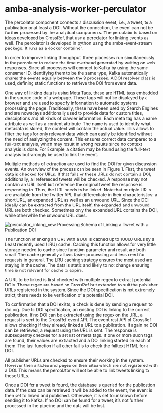 # amba-analysis-worker-perculator

The percolator component connects a discussion event, i.e., a tweet, to a publication or at least a DOI. Without the connection, the event can not be further processed by the analytical components. The percolator is based on ideas developed by CrossRef, that use a percolator for linking events as well. The percolator is developed in python using the amba-event-stream package. It runs as a docker container.

In order to improve linking throughput, three processes run simultaneously in the percolator to reduce the time overhead generated by waiting on web responses. Since all processes will connect to Kafka by using the same consumer ID, identifying them to be the same type, Kafka automatically shares the events equally between the 3 processes. A DOI resolver class is used, defining static functions to retrieve the DOI from event data.

One way of linking data is using Meta Tags, these are HTML tags embedded in the source code of a webpage. These tags <meta> will not be displayed by a browser and are used to specify information to automatic systems processing the page. Traditionally, these have been used by Search Engines and are nowadays additionally used to provide data for custom titles, descriptions and all kinds of crawler information. Each meta tag has a name attribute as well as a content attribute. The name is used to identify what metadata is stored, the content will contain the actual value. This allows to filter the tags for only relevant data which can easily be identified without the need of analyzing the content. This ensures correct data compared to a full-text analysis, which may result in wrong results since no context analysis is done. For Example, a citation may be found using the full-text analysis but wrongly be used to link the event.

Multiple methods of extraction are used to find the DOI for given discussion events. An overview of the process can be seen in Figure 1. First, the tweet data is checked for URLs. If that fails or these URLs do not contain a DOI, additionally, all referenced tweets will be checked. A response may not contain an URL itself but reference the original tweet the response is responding to. Thus, the URL needs to be linked. Note that multiple URLs are available from the Twitter API, that differentiate in their characteristics: a short URL, an expanded URL as well as an unwound URL. Since the DOI ideally can be extracted from the URL itself, the expanded and unwound URL are both checked. Sometimes only the expanded URL contains the DOI, while otherwhile the unwound URL does.

![perculator_linking_new](https://user-images.githubusercontent.com/84507772/142740760-72bd7108-bb89-4d5d-9bf6-d756e8603673.png)
Processing Schema of Linking a Tweet with a Publication DOI

The function of linking an URL with a DOI is cached up to 10000 URLs by a Least recently used (LRU) cache. Caching this function allows for very little storage needed to cache since function parameter and result are both small. The cache generally allows faster processing and less need for requests in general. The LRU caching strategy ensures the most used are staying in the cache. The data is static and likely to not change ensuring time is not relevant for cache to expire.

A URL to be linked is first checked with multiple regex to extract potential DOIs. These regex are based on CrossRef but extended to suit the publisher URLs registered in the system. Since the DOI specification is not extremely strict, there needs to be verification of a potential DOI.

To confirmation that a DOI exists, a check is done by sending a request to doi.org. Due to DOI specification, an existing DOI is linking to the correct publication. If no DOI can be extracted using the regex on the URL, a request is sent to the CrossRef event API. The event rest API of CrossRef allows checking if they already linked a URL to a publication. If again no DOI can be retrieved, a request using the URL is sent. The response is subsequently checked for a set list of meta tags. If one or more such tags are found, their values are extracted and a DOI linking started on each of them. The last function if all other fail is to check the fulltext HTML for a DOI.

All publisher URLs are checked to ensure their working in the system. However their articles and pages on their sites which are not registered with a DOI. This means the percolator will not be able to link tweets linking to these URLs.

Once a DOI for a tweet is found, the database is queried for the publication data. If the data can be retrieved it will be added to the event, the event is then set to linked and published. Otherwise, it is set to unknown before sending it to Kafka. If no DOI can be found for a tweet, it’s not further processed in the pipeline and the data will be lost.
